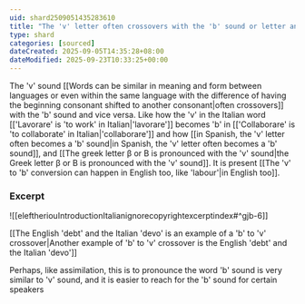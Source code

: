 ```yaml
---
uid: shard2509051435283610
title: "The 'v' letter often crossovers with the 'b' sound or letter and vice versa"
type: shard
categories: [sourced]
dateCreated: 2025-09-05T14:35:28+08:00
dateModified: 2025-09-23T10:33:25+00:00
---
```

The 'v' sound [[Words can be similar in meaning and form between languages or even within the same language with the difference of having the beginning consonant shifted to another consonant|often crossovers]] with the 'b' sound and vice versa. Like how the 'v' in the Italian word [['Lavorare' is 'to work' in Italian|'lavorare']] becomes 'b' in [['Collaborare' is 'to collaborate' in Italian|'collaborare']] and how [[in Spanish, the 'v' letter often becomes a 'b' sound|in Spanish, the 'v' letter often becomes a 'b' sound]], and [[The greek letter β or Β is pronounced with the 'v' sound|the Greek letter β or Β is pronounced with the 'v' sound]]. It is present [[The 'v' to 'b' conversion can happen in English too, like 'labour'|in English too]]. 
### Excerpt
![[eleftheriouIntroductionItalianignorecopyrightexcerptindex#^gjb-6]]

[[The English 'debt' and the Italian 'devo' is an example of a 'b' to 'v' crossover|Another example of 'b' to 'v' crossover is the English 'debt' and the Italian 'devo']]

Perhaps, like assimilation, this is to pronounce the word 'b' sound is very similar to 'v' sound, and it is easier to reach for the 'b' sound for certain speakers